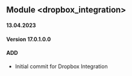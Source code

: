 ## Module <dropbox_integration>

#### 13.04.2023
#### Version 17.0.1.0.0
#### ADD

- Initial commit for Dropbox Integration
